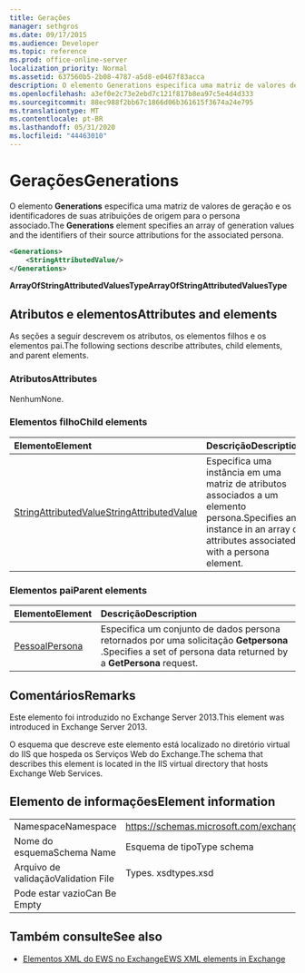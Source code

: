 ```yaml
---
title: Gerações
manager: sethgros
ms.date: 09/17/2015
ms.audience: Developer
ms.topic: reference
ms.prod: office-online-server
localization_priority: Normal
ms.assetid: 637560b5-2b08-4787-a5d8-e0467f83acca
description: O elemento Generations especifica uma matriz de valores de geração e os identificadores de suas atribuições de origem para o persona associado.
ms.openlocfilehash: a3ef0e2c73e2ebd7c121f817b8ea97c5e4d4d333
ms.sourcegitcommit: 88ec988f2bb67c1866d06b361615f3674a24e795
ms.translationtype: MT
ms.contentlocale: pt-BR
ms.lasthandoff: 05/31/2020
ms.locfileid: "44463010"
---
```

# <a name="generations"></a><span data-ttu-id="b8c1e-103">Gerações</span><span class="sxs-lookup"><span data-stu-id="b8c1e-103">Generations</span></span>

<span data-ttu-id="b8c1e-104">O elemento **Generations** especifica uma matriz de valores de geração e os identificadores de suas atribuições de origem para o persona associado.</span><span class="sxs-lookup"><span data-stu-id="b8c1e-104">The **Generations** element specifies an array of generation values and the identifiers of their source attributions for the associated persona.</span></span> 
  
```XML
<Generations>
    <StringAttributedValue/>
</Generations>
```

 <span data-ttu-id="b8c1e-105">**ArrayOfStringAttributedValuesType**</span><span class="sxs-lookup"><span data-stu-id="b8c1e-105">**ArrayOfStringAttributedValuesType**</span></span>
## <a name="attributes-and-elements"></a><span data-ttu-id="b8c1e-106">Atributos e elementos</span><span class="sxs-lookup"><span data-stu-id="b8c1e-106">Attributes and elements</span></span>

<span data-ttu-id="b8c1e-107">As seções a seguir descrevem os atributos, os elementos filhos e os elementos pai.</span><span class="sxs-lookup"><span data-stu-id="b8c1e-107">The following sections describe attributes, child elements, and parent elements.</span></span>
  
### <a name="attributes"></a><span data-ttu-id="b8c1e-108">Atributos</span><span class="sxs-lookup"><span data-stu-id="b8c1e-108">Attributes</span></span>

<span data-ttu-id="b8c1e-109">Nenhum</span><span class="sxs-lookup"><span data-stu-id="b8c1e-109">None.</span></span>
  
### <a name="child-elements"></a><span data-ttu-id="b8c1e-110">Elementos filho</span><span class="sxs-lookup"><span data-stu-id="b8c1e-110">Child elements</span></span>

|<span data-ttu-id="b8c1e-111">**Elemento**</span><span class="sxs-lookup"><span data-stu-id="b8c1e-111">**Element**</span></span>|<span data-ttu-id="b8c1e-112">**Descrição**</span><span class="sxs-lookup"><span data-stu-id="b8c1e-112">**Description**</span></span>|
|:-----|:-----|
|[<span data-ttu-id="b8c1e-113">StringAttributedValue</span><span class="sxs-lookup"><span data-stu-id="b8c1e-113">StringAttributedValue</span></span>](stringattributedvalue.md) <br/> |<span data-ttu-id="b8c1e-114">Especifica uma instância em uma matriz de atributos associados a um elemento persona.</span><span class="sxs-lookup"><span data-stu-id="b8c1e-114">Specifies an instance in an array of attributes associated with a persona element.</span></span>  <br/> |
   
### <a name="parent-elements"></a><span data-ttu-id="b8c1e-115">Elementos pai</span><span class="sxs-lookup"><span data-stu-id="b8c1e-115">Parent elements</span></span>

|<span data-ttu-id="b8c1e-116">**Elemento**</span><span class="sxs-lookup"><span data-stu-id="b8c1e-116">**Element**</span></span>|<span data-ttu-id="b8c1e-117">**Descrição**</span><span class="sxs-lookup"><span data-stu-id="b8c1e-117">**Description**</span></span>|
|:-----|:-----|
|[<span data-ttu-id="b8c1e-118">Pessoal</span><span class="sxs-lookup"><span data-stu-id="b8c1e-118">Persona</span></span>](persona.md) <br/> |<span data-ttu-id="b8c1e-119">Especifica um conjunto de dados persona retornados por uma solicitação **Getpersona** .</span><span class="sxs-lookup"><span data-stu-id="b8c1e-119">Specifies a set of persona data returned by a **GetPersona** request.</span></span>  <br/> |
   
## <a name="remarks"></a><span data-ttu-id="b8c1e-120">Comentários</span><span class="sxs-lookup"><span data-stu-id="b8c1e-120">Remarks</span></span>

<span data-ttu-id="b8c1e-121">Este elemento foi introduzido no Exchange Server 2013.</span><span class="sxs-lookup"><span data-stu-id="b8c1e-121">This element was introduced in Exchange Server 2013.</span></span>
  
<span data-ttu-id="b8c1e-122">O esquema que descreve este elemento está localizado no diretório virtual do IIS que hospeda os Serviços Web do Exchange.</span><span class="sxs-lookup"><span data-stu-id="b8c1e-122">The schema that describes this element is located in the IIS virtual directory that hosts Exchange Web Services.</span></span>
  
## <a name="element-information"></a><span data-ttu-id="b8c1e-123">Elemento de informações</span><span class="sxs-lookup"><span data-stu-id="b8c1e-123">Element information</span></span>

|||
|:-----|:-----|
|<span data-ttu-id="b8c1e-124">Namespace</span><span class="sxs-lookup"><span data-stu-id="b8c1e-124">Namespace</span></span>  <br/> |https://schemas.microsoft.com/exchange/services/2006/types  <br/> |
|<span data-ttu-id="b8c1e-125">Nome do esquema</span><span class="sxs-lookup"><span data-stu-id="b8c1e-125">Schema Name</span></span>  <br/> |<span data-ttu-id="b8c1e-126">Esquema de tipo</span><span class="sxs-lookup"><span data-stu-id="b8c1e-126">Type schema</span></span>  <br/> |
|<span data-ttu-id="b8c1e-127">Arquivo de validação</span><span class="sxs-lookup"><span data-stu-id="b8c1e-127">Validation File</span></span>  <br/> |<span data-ttu-id="b8c1e-128">Types. xsd</span><span class="sxs-lookup"><span data-stu-id="b8c1e-128">types.xsd</span></span>  <br/> |
|<span data-ttu-id="b8c1e-129">Pode estar vazio</span><span class="sxs-lookup"><span data-stu-id="b8c1e-129">Can Be Empty</span></span>  <br/> ||
   
## <a name="see-also"></a><span data-ttu-id="b8c1e-130">Também consulte</span><span class="sxs-lookup"><span data-stu-id="b8c1e-130">See also</span></span>



- [<span data-ttu-id="b8c1e-131">Elementos XML do EWS no Exchange</span><span class="sxs-lookup"><span data-stu-id="b8c1e-131">EWS XML elements in Exchange</span></span>](ews-xml-elements-in-exchange.md)


